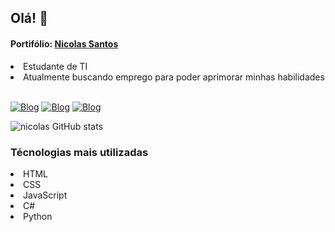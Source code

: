 ## Olá! 👋
#### Portifólio:  <a href="https://nicolasantos1.github.io/">Nicolas Santos</a>
<div>
  <li >Estudante de TI</li>
  <li>Atualmente buscando emprego para poder aprimorar minhas habilidades</li>
</div>
<br>

[![Blog](https://img.shields.io/badge/Gmail-D14836?style=for-the-badge&logo=gmail&logoColor=white)](https://mailto:nicolasantos011@gmail.com)
[![Blog](https://img.shields.io/badge/Instagram-E4405F?style=for-the-badge&logo=instagram&logoColor=white)](https://mailto:nicolasantos011@gmail.com)
[![Blog](https://img.shields.io/badge/LinkedIn-0077B5?style=for-the-badge&logo=linkedin&logoColor=white)](https://www.linkedin.com/in/nicolas-santosdonascimento)

![nicolas GitHub stats](https://github-readme-stats.vercel.app/api?username=nicolasantos1&show_icons=true&theme=radical)

### Técnologias mais utilizadas
<div>
  <li>HTML</li>
  <li>CSS</li>
  <li>JavaScript</li>
  <li>C#</li>
  <li>Python</li>
</div>
